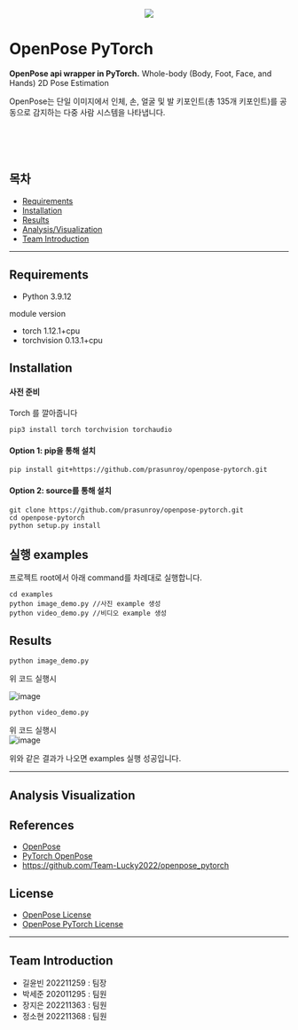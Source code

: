 <p align='center'>
  <img src='https://github.com/prasunroy/openpose-pytorch/raw/master/assets/image_1.jpg' />
</p>

# OpenPose PyTorch
**OpenPose api wrapper in PyTorch.**
Whole-body (Body, Foot, Face, and Hands) 2D Pose Estimation

OpenPose는 단일 이미지에서 인체, 손, 얼굴 및 발 키포인트(총 135개 키포인트)를 공동으로 감지하는 다중 사람 시스템을 나타냅니다.

<br/><br/><br/>

## 목차
* [Requirements](#requirements)
* [Installation](#installation)
* [Results](#results)
* [Analysis/Visualization](#analysis-visualization)
* [Team Introduction](#team-introduction)

---

## Requirements
* Python 3.9.12

module version
* torch 1.12.1+cpu
* torchvision 0.13.1+cpu 



## Installation
#### 사전 준비
Torch 를 깔아줍니다
```
pip3 install torch torchvision torchaudio
```


#### Option 1: pip을 통해 설치
```
pip install git+https://github.com/prasunroy/openpose-pytorch.git
```
#### Option 2: source를 통해 설치
```
git clone https://github.com/prasunroy/openpose-pytorch.git
cd openpose-pytorch
python setup.py install
```

## 실행 examples
프로젝트 root에서 아래 command를 차례대로 실행합니다.
```
cd examples
python image_demo.py //사진 example 생성
python video_demo.py //비디오 example 생성
```

## Results
```
python image_demo.py
```
위 코드 실행시<br>

![image](https://github.com/Team-Lucky2022/openpose_pytorch/assets/74056843/9b2fe93d-de7c-44c1-bdaf-2bab69665a1d)

```
python video_demo.py
``` 
위 코드 실행시<br>
![image](https://github.com/Team-Lucky2022/openpose_pytorch/assets/74056843/698e3c58-b113-4760-9842-a3dd04850c63)

위와 같은 결과가 나오면 examples 실행 성공입니다.

---

## Analysis Visualization

## References
* [OpenPose](https://github.com/CMU-Perceptual-Computing-Lab/openpose)
* [PyTorch OpenPose](https://github.com/Hzzone/pytorch-openpose)
* https://github.com/Team-Lucky2022/openpose_pytorch

## License
* [OpenPose License](https://github.com/CMU-Perceptual-Computing-Lab/openpose/blob/master/LICENSE)
* [OpenPose PyTorch License](https://github.com/prasunroy/openpose-pytorch/blob/master/LICENSE)

---

## Team Introduction
* 길윤빈 202211259 : 팀장
* 박세준 202011295 : 팀원
* 장지은 202211363 : 팀원
* 정소현 202211368 : 팀원


<br />
<br />

